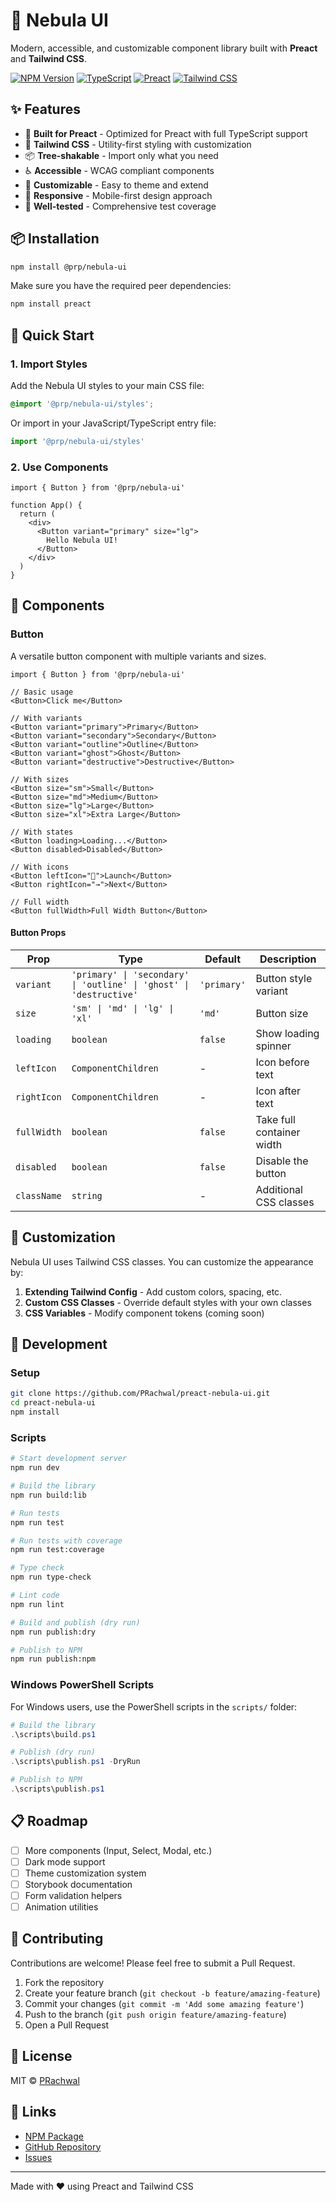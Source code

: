 # 🌟 Nebula UI

Modern, accessible, and customizable component library built with **Preact** and **Tailwind CSS**.

[![NPM Version](https://img.shields.io/npm/v/@prp/nebula-ui)](https://www.npmjs.com/package/@prp/nebula-ui)
[![TypeScript](https://img.shields.io/badge/TypeScript-5.8+-blue)](https://www.typescriptlang.org/)
[![Preact](https://img.shields.io/badge/Preact-10.26+-purple)](https://preactjs.com/)
[![Tailwind CSS](https://img.shields.io/badge/Tailwind-3.4+-cyan)](https://tailwindcss.com/)

## ✨ Features

- 🚀 **Built for Preact** - Optimized for Preact with full TypeScript support
- 🎨 **Tailwind CSS** - Utility-first styling with customization
- 📦 **Tree-shakable** - Import only what you need
- ♿ **Accessible** - WCAG compliant components
- 🔧 **Customizable** - Easy to theme and extend
- 📱 **Responsive** - Mobile-first design approach
- 🧪 **Well-tested** - Comprehensive test coverage

## 📦 Installation

```bash
npm install @prp/nebula-ui
```

Make sure you have the required peer dependencies:

```bash
npm install preact
```

## 🚀 Quick Start

### 1. Import Styles

Add the Nebula UI styles to your main CSS file:

```css
@import '@prp/nebula-ui/styles';
```

Or import in your JavaScript/TypeScript entry file:

```javascript
import '@prp/nebula-ui/styles'
```

### 2. Use Components

```tsx
import { Button } from '@prp/nebula-ui'

function App() {
  return (
    <div>
      <Button variant="primary" size="lg">
        Hello Nebula UI!
      </Button>
    </div>
  )
}
```

## 🧩 Components

### Button

A versatile button component with multiple variants and sizes.

```tsx
import { Button } from '@prp/nebula-ui'

// Basic usage
<Button>Click me</Button>

// With variants
<Button variant="primary">Primary</Button>
<Button variant="secondary">Secondary</Button>
<Button variant="outline">Outline</Button>
<Button variant="ghost">Ghost</Button>
<Button variant="destructive">Destructive</Button>

// With sizes
<Button size="sm">Small</Button>
<Button size="md">Medium</Button>
<Button size="lg">Large</Button>
<Button size="xl">Extra Large</Button>

// With states
<Button loading>Loading...</Button>
<Button disabled>Disabled</Button>

// With icons
<Button leftIcon="🚀">Launch</Button>
<Button rightIcon="→">Next</Button>

// Full width
<Button fullWidth>Full Width Button</Button>
```

#### Button Props

| Prop | Type | Default | Description |
|------|------|---------|-------------|
| `variant` | `'primary' \| 'secondary' \| 'outline' \| 'ghost' \| 'destructive'` | `'primary'` | Button style variant |
| `size` | `'sm' \| 'md' \| 'lg' \| 'xl'` | `'md'` | Button size |
| `loading` | `boolean` | `false` | Show loading spinner |
| `leftIcon` | `ComponentChildren` | - | Icon before text |
| `rightIcon` | `ComponentChildren` | - | Icon after text |
| `fullWidth` | `boolean` | `false` | Take full container width |
| `disabled` | `boolean` | `false` | Disable the button |
| `className` | `string` | - | Additional CSS classes |

## 🎨 Customization

Nebula UI uses Tailwind CSS classes. You can customize the appearance by:

1. **Extending Tailwind Config** - Add custom colors, spacing, etc.
2. **Custom CSS Classes** - Override default styles with your own classes
3. **CSS Variables** - Modify component tokens (coming soon)

## 🧪 Development

### Setup

```bash
git clone https://github.com/PRachwal/preact-nebula-ui.git
cd preact-nebula-ui
npm install
```

### Scripts

```bash
# Start development server
npm run dev

# Build the library
npm run build:lib

# Run tests
npm run test

# Run tests with coverage
npm run test:coverage

# Type check
npm run type-check

# Lint code
npm run lint

# Build and publish (dry run)
npm run publish:dry

# Publish to NPM
npm run publish:npm
```

### Windows PowerShell Scripts

For Windows users, use the PowerShell scripts in the `scripts/` folder:

```powershell
# Build the library
.\scripts\build.ps1

# Publish (dry run)
.\scripts\publish.ps1 -DryRun

# Publish to NPM
.\scripts\publish.ps1
```

## 📋 Roadmap

- [ ] More components (Input, Select, Modal, etc.)
- [ ] Dark mode support
- [ ] Theme customization system
- [ ] Storybook documentation
- [ ] Form validation helpers
- [ ] Animation utilities

## 🤝 Contributing

Contributions are welcome! Please feel free to submit a Pull Request.

1. Fork the repository
2. Create your feature branch (`git checkout -b feature/amazing-feature`)
3. Commit your changes (`git commit -m 'Add some amazing feature'`)
4. Push to the branch (`git push origin feature/amazing-feature`)
5. Open a Pull Request

## 📄 License

MIT © [PRachwal](https://github.com/PRachwal)

## 🔗 Links

- [NPM Package](https://www.npmjs.com/package/@prp/nebula-ui)
- [GitHub Repository](https://github.com/PRachwal/preact-nebula-ui)
- [Issues](https://github.com/PRachwal/preact-nebula-ui/issues)

---

Made with ❤️ using Preact and Tailwind CSS
